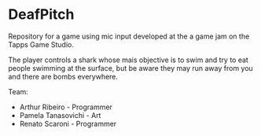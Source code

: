 # DeafPitch
Repository for a game using mic input developed at the a game jam on the Tapps Game Studio.

The player controls a shark whose mais objective is to swim and try to eat people swimming at the surface, 
but be aware they may run away from you and there are bombs everywhere.

Team:
- Arthur Ribeiro - Programmer
- Pamela Tanasovichi - Art
- Renato Scaroni - Programmer
